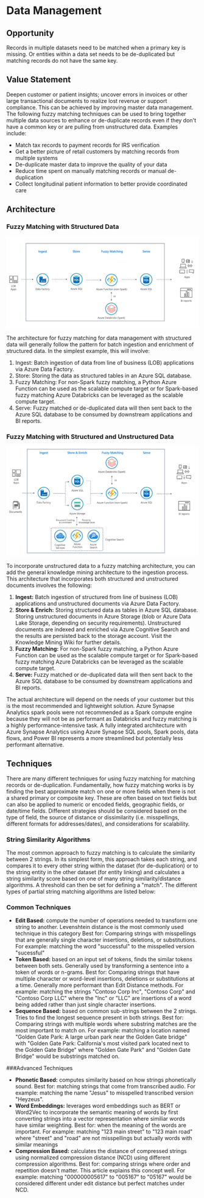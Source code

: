 # Data Management

## Opportunity
Records in multiple datasets need to be matched when a primary key is missing. Or entities within a data set needs to be de-duplicated but matching records do not have the same key.

## Value Statement
Deepen customer or patient insights; uncover errors in invoices or other large transactional documents to realize lost revenue or support compliance. This can be achieved by improving master data management. The following fuzzy matching techniques can be used to bring together multiple data sources to enhance or de-duplicate records even if they don't have a common key or are pulling from unstructured data. Examples include:

- Match tax records to payment records for IRS verification
- Get a better picture of retail customers by matching records from multiple systems
- De-duplicate master data to improve the quality of your data
- Reduce time spent on manually matching records or manual de-duplication
- Collect longitudinal patient information to better provide coordinated care

## Architecture

### Fuzzy Matching with Structured Data

![Fuzzy Matching with Structured Data](/docs/fuzzy_matching_with_structured_data.png)

The architecture for fuzzy matching for data management with structured data will generally follow the pattern for batch ingestion and enrichment of structured data. In the simplest example, this will involve:

1. Ingest: Batch ingestion of data from line of business (LOB) applications via Azure Data Factory.
2. Store: Storing the data as structured tables in an Azure SQL database.
3. Fuzzy Matching: For non-Spark fuzzy matching, a Python Azure Function can be used as the scalable compute target or for Spark-based fuzzy matching Azure Databricks can be leveraged as the scalable compute target.
4. Serve: Fuzzy matched or de-duplicated data will then sent back to the Azure SQL database to be consumed by downstream applications and BI reports.

### Fuzzy Matching with Structured and Unstructured Data

![Fuzzy Matching with Structured and Unstructured Data](/docs/fuzzy_matching_with_structured_and_unstructured_data.png)

To incorporate unstructured data to a fuzzy matching architecture, you can add the general knowledge mining architecture to the ingestion process. This architecture that incorporates both structured and unstructured documents involves the following:

1. **Ingest:** Batch ingestion of structured from line of business (LOB) applications and unstructured documents via Azure Data Factory.
2. **Store & Enrich:** Storing structured data as tables in Azure SQL database. Storing unstructured documents in Azure Storage (blob or Azure Data Lake Storage, depending on security requirements). Unstructured documents are indexed and enriched via Azure Cognitive Search and the results are persisted back to the storage account. Visit the Knowledge Mining Wiki  for further details.
3. **Fuzzy Matching:** For non-Spark fuzzy matching, a Python Azure Function can be used as the scalable compute target or for Spark-based fuzzy matching Azure Databricks can be leveraged as the scalable compute target.
4. **Serve:** Fuzzy matched or de-duplicated data will then sent back to the Azure SQL database to be consumed by downstream applications and BI reports.

The actual architecture will depend on the needs of your customer but this is the most recommended and lightweight solution. Azure Synapse Analytics spark pools were not recommended as a Spark compute engine because they will not be as performant as Databricks and fuzzy matching is a highly performance-intensive task. A fully integrated architecture with Azure Synapse Analytics using Azure Synapse SQL pools, Spark pools, data flows, and Power BI represents a more streamlined but potentially less performant alternative.

## Techniques

There are many different techniques for using fuzzy matching for matching records or de-duplication. Fundamentally, how fuzzy matching works is by finding the best approximate match on one or more fields when there is not a shared primary or composite key. These are often based on text fields but can also be applied to numeric or encoded fields, geographic fields, or date/time fields. Different strategies should be considered based on the type of field, the source of distance or dissimilarity (i.e. misspellings, different formats for addresses/dates), and considerations for scalability.

### String Similarity Algorithms

The most common approach to fuzzy matching is to calculate the similarity between 2 strings. In its simplest form, this approach takes each string, and compares it to every other string within the dataset (for de-duplication) or to the string entity in the other dataset (for entity linking) and calculates a string similarity score based on one of many string similarity/distance algorithms. A threshold can then be set for defining a "match". The different types of partial string matching algorithms are listed below:

### Common Techniques

- **Edit Based:** compute the number of operations needed to transform one string to another. Levenshtein distance is the most commonly used technique in this category
Best for: Comparing strings with misspellings that are generally single character insertions, deletions, or substitutions. For example: matching the word "successful" to the misspelled version "sucessful"
- **Token Based:** based on an input set of tokens, finds the similar tokens between both sets. Generally used by transforming a sentence into a token of words or n-grams.
Best for: Comparing strings that have multiple character or word-level insertions, deletions or substitutions at a time. Generally more performant than Edit Distance methods. For example: matching the strings "Contoso Corp Inc", "Contoso Corp" and "Contoso Corp LLC" where the "Inc" or "LLC" are insertions of a word being added rather than just single character insertions.
- **Sequence Based:** based on common sub-strings between the 2 strings. Tries to find the longest sequence present in both strings.
Best for: Comparing strings with multiple words where substring matches are the most important to match on. For example: matching a location named "Golden Gate Park: A large urban park near the Golden Gate bridge" with "Golden Gate Park: California's most visited park located next to the Golden Gate Bridge" where "Golden Gate Park" and "Golden Gate Bridge" would be substrings matched on.

###Advanced Techniques

- **Phonetic Based:** computes similarity based on how strings phonetically sound.
Best for: matching strings that come from transcribed audio. For example: matching the name "Jesus" to misspelled transcribed version "Heyzeus".
- **Word Embeddings:** leverages word embeddings such as BERT  or Word2Vec  to incorporate the semantic meaning of words by first converting strings into a vector representation where similiar words have similar weighting.
Best for: when the meaning of the words are important. For example: matching "123 main street" to "123 main road" where "street" and "road" are not misspellings but actually words with similar meanings
- **Compression Based:** calculates the distance of compressed strings using normalized compression distance (NCD)  using different compression algorithms.
Best for: comparing strings where order and repetition doesn't matter. This article  explains this concept well. For example: matching "000000005617" to "005167" to "05167" would be considered different under edit distance but perfect matches under NCD.




